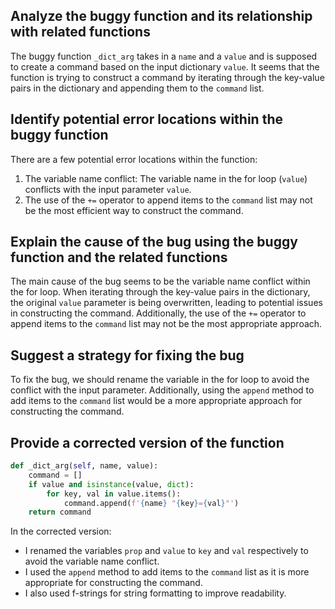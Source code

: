 ## Analyze the buggy function and its relationship with related functions

The buggy function `_dict_arg` takes in a `name` and a `value` and is supposed to create a command based on the input dictionary `value`. It seems that the function is trying to construct a command by iterating through the key-value pairs in the dictionary and appending them to the `command` list.

## Identify potential error locations within the buggy function

There are a few potential error locations within the function:
1. The variable name conflict: The variable name in the for loop (`value`) conflicts with the input parameter `value`.
2. The use of the `+=` operator to append items to the `command` list may not be the most efficient way to construct the command.

## Explain the cause of the bug using the buggy function and the related functions

The main cause of the bug seems to be the variable name conflict within the for loop. When iterating through the key-value pairs in the dictionary, the original `value` parameter is being overwritten, leading to potential issues in constructing the command. Additionally, the use of the `+=` operator to append items to the `command` list may not be the most appropriate approach.

## Suggest a strategy for fixing the bug

To fix the bug, we should rename the variable in the for loop to avoid the conflict with the input parameter. Additionally, using the `append` method to add items to the `command` list would be a more appropriate approach for constructing the command.

## Provide a corrected version of the function

```python
def _dict_arg(self, name, value):
    command = []
    if value and isinstance(value, dict):
        for key, val in value.items():
            command.append(f'{name} "{key}={val}"')
    return command
```

In the corrected version:
- I renamed the variables `prop` and `value` to `key` and `val` respectively to avoid the variable name conflict.
- I used the `append` method to add items to the `command` list as it is more appropriate for constructing the command.
- I also used f-strings for string formatting to improve readability.